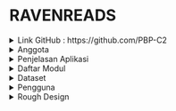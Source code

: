 # RAVENREADS

<details>
<summary> 
Link GitHub : https://github.com/PBP-C2</summary>
</details>

<details>
<summary> Anggota</summary>
- 2206082114 - Clement Samuel Marly<br>
- 2206031170 - Fikri Risyad Indratno<br>
- 2206082745 - Nandika Rafi Atallah<br>
- 2206030035 - Shafira Nurrohmah<br>
- 2206814425 - Rizki Maulana<br>
</details>

<details>
<summary> Penjelasan Aplikasi </summary>

`RavenReads` adalah *website* peminjaman buku yang menyediakan berbagai jenis buku untuk dibaca dan dipinjam pengguna. Setiap pengguna `RavenReads` harus memiliki akun untuk mengakses fitur-fitur dari `RavenReads`. Apabila pengguna belum memiliki akun, pengguna dapat mendaftar akun baru untuk menggunakan aplikasi `RavenReads`. `RavenReads` akan menyediakan banyak buku yang bisa dibaca oleh pengguna dan di-bookmark agar pengguna dapat menandai buku yang ingin dilanjutkan membaca. Buku yang di-*bookmark* juga akan memiliki *progression bar* yang menandakan progress membaca dari pengguna pada buku yang bersangkutan. Setiap buku akan memiliki sistem *review* dan rating untuk mengetahui buku yang populer dan buku yang memiliki kualitas tinggi.
</details>

<details>
<summary>Daftar Modul</summary>

## Main Page
| NO | MAIN PAGE                              | PENJELASAN |
|----|-----------------------------------|------------|
| 1  | **Homepage**                         | **Homepage** adalah halaman pertama yang dilihat pengunjung saat mereka mengunjungi situs. Halaman ini harus mencakup gambaran umum tentang situs dan apa yang ditawarkannya.  <br>- **Fitur Pencarian Buku:** Fitur ini memungkinkan pengguna untuk mencari buku berdasarkan judul, penulis, genre, atau kata kunci lainnya. Untuk membuat fitur lebih menarik kita bisa menamakannya dengan "*Spellbook Search*".  <br>- **Katalog Buku**  Bagian ini mencakup daftar semua buku yang tersedia untuk dipinjam. Setiap buku harus memiliki deskripsi singkat, penulis, dan informasi lain yang relevan. Kita dapat mengatur buku-buku ini berdasarkan genre, penulis, atau popularitas. <br>- **Rekomendasi Buku:** Pengguna dapat mengetahui rekomendasi buku dari websites sesuai dengan kesukaan mereka terhadap buku-buku yang sering mereka baca.  <br>- **Bertema Harry Potter:** Seluruh situs harus dirancang dengan tema Harry Potter. Ini bisa mencakup warna, font, gambar, dan elemen desain lainnya. Kami juga menggunakan simbol-simbol ikonik dari seri buku, seperti tongkat sihir, dan topi penyihir. |
<br>

## Modul
| NO | MODUL                              | PENJELASAN |
|----|-----------------------------------|------------|
| 1  | **Discussion Forum**                        | Wadah interaktif bagi pengguna untuk berbagi dan berdiskusi tentang buku yang sedang mereka baca. Modul ini memungkinkan pengguna untuk saling bertukar cerita, ulasan, dan pemikiran tentang buku-buku yang mereka nikmati.  |
| 2  | **SpellBook & Whole Scroll**              | Modul website yang berjudul "SpellBook & Whole Scroll" adalah sebuah fitur interaktif di mana setiap pengguna dapat membuat dan membagikan "buku" mereka sendiri, yang dapat diakses dan dibaca oleh pengunjung website lain. Modul ini akan memberikan pengguna kesempatan untuk mengekspresikan ide-ide dan pengetahuan mereka dan berbagi dengan komunitas yang lebih besar.|
| 3  | **Book Reading Progression**           | Book Reading Progression akan berisi progres dari buku yang dibaca oleh pengguna. Book Reading Progression akan berisi fitur seperti:<br> <br>- **Add Book**: Pengguna dapat menambahkan buku-buku yang sedang mereka baca dengan memasukkan id. Buku yang di-*add* akan dimasukkan ke dalam tabel untuk mencatat progres membaca buku pengguna.  <br>- **Search**: Pengguna dapat memasukkan *string* ke dalam *search bar*, yang kemudian akan menampilkan buku yang memiliki *string* tersebut di dalam judulnya.  <br>- **Progress**: Buku yang di-*add* akan memiliki progress yang berupa perbandingan antara halaman terakhir yang dibaca pengguna dan total halaman buku. Fitur progress dilengkapi dengan progress bar sehingga lebih mudah dilihat oleh pengguna.  <br> - **Rating dan Review**: Setiap buku akan disediakan fitur *rating* dan *review* untuk mencatat penilain dan komentar pengguna terhadap suatu buku. |
| 4  | **MagicQuiz**                          | Modul MagicQuiz adalah tempat dimana pengguna bisa mengikuti serangkaian pertanyaan untuk mengetahui preferensi buku pengguna. Pada modul ini, pengguna akan diberikan beberapa pertanyaan yang akan menentukan rekomendasi buku yang akan diberikan modul saat pengguna selesai mengerjakan. Rekomendasi buku yang diberikan dibatasi menjadi hanya tiga buku berdasarkan hasil kuis dari pengguna. Apabila pengguna pernah mengerjakan kuis, akan muncul tombol yang memungkinkan pengguna untuk langsung melihat hasil rekomendasi dan pengguna tidak perlu mengerjakan kuis kembali.
| 5  | **Book Store**                         | Book Store akan berisi card-card berukuran persegi panjang berdiri yang memperlihatkan cover buku, judul buku, author, dan id buku. Pada bagian atas halaman, terdapat button Add Book to Checkout yang digunakan untuk memasukkan buku ke dalam checkout dan button Checkout Details di samping kanan untuk melihat produk buku yang ingin dibeli. 

</details>

<details>
<summary>Dataset </summary> 

[Book Recommendation Dataset](https://www.kaggle.com/datasets/jealousleopard/goodreadsbooks) <br> *Source*: www.kaggle.com

**Penjelasan dataset:**
- **bookID**: Nomor identifikasi unik untuk setiap buku.
- **title**: Nama di bawah mana buku tersebut diterbitkan.
- **authors**: Nama-nama penulis buku. Jika ada beberapa penulis, mereka dipisahkan dengan tanda -.
- **average_rating**: Rata-rata peringkat buku yang diterima secara keseluruhan.
- **isbn**: Nomor unik lainnya untuk mengidentifikasi buku, yaitu Nomor Standar Buku Internasional.
- **isbn13**: ISBN 13-digit untuk mengidentifikasi buku, alih-alih ISBN standar 11-digit.
- **language_code**: Membantu memahami bahasa utama buku. Misalnya, eng adalah standar untuk bahasa Inggris.
- **num_pages**: Jumlah halaman yang terdapat dalam buku.
- **ratings_count**: Jumlah total peringkat yang diterima buku.
- **text_reviews_count**: Jumlah total ulasan teks yang diterima buku.
</details>

<details>
<summary>
Pengguna</summary>

| NO | PENGGUNA                             | PENJELASAN |
|----|-----------------------------------|------------|
| 1  | **Reguler / Muggles**             | Pengguna yang dapat membuat akun atau login ke aplikasi untuk mengakses berbagai fitur aplikasi, seperti mencari buku, membaca dan meminjam buku, menandai buku atau bookmark. Pengguna normal atau Muggles tidak bisa memberikan review atau rating pada buku.|
| 2 | **Premium / Wizard**  | Wizard atau pengguna premium memiliki kemampuan yang sama dengan pengguna normal dengan kemampuan tambahan, yaitu memberikan review atau rating pada tiap buku. Hal ini dilakukan agar review dan rating yang diberikan memiliki tingkat validitas yang tinggi dan dapat dipercaya pengguna lainnya |
| 3 | **Admin** | Pengguna dengan akses penuh yang memiliki peran khusus dalam mengelola dan mengawasi aplikasi. Admin dapat mengelola data, mengakses panel admin, mengatur peran pengguna, dan menjaga keamanan. Admin memiliki peran penting dalam memastikan kinerja dan keamanan aplikasi Django. |

</details>

<details>
<summary>
Rough Design</summary>

- **Wireframe**
![](./static/readme/Wireframe.jpg)  

- **Sign Up Page**
![](./static/readme/SignUp.jpg)  

- **Log In Page**
![](./static/readme/LogIn.jpg)  

- **DiscussionsForum**
![](./static/readme/DiscussionsForum.jpg)  

- **BookStore**
![](./static/readme/BookStore.jpg)  

- **BookProgression**
![](./static/readme/BookProgression.jpg)  

- **MagicQuiz**
![](./static/readme/MagicQuiz.jpg)
![](./static/readme/MagicQuiz2.jpg)

</details>
